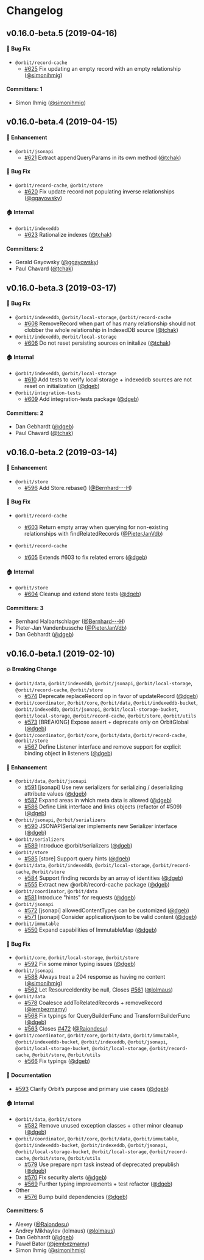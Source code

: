 # Changelog

## v0.16.0-beta.5 (2019-04-16)

#### :bug: Bug Fix
* `@orbit/record-cache`
  * [#625](https://github.com/orbitjs/orbit/pull/625) Fix updating an empty record with an empty relationship ([@simonihmig](https://github.com/simonihmig))

#### Committers: 1
- Simon Ihmig ([@simonihmig](https://github.com/simonihmig))


## v0.16.0-beta.4 (2019-04-15)

#### :rocket: Enhancement
* `@orbit/jsonapi`
  * [#621](https://github.com/orbitjs/orbit/pull/621) Extract appendQueryParams in its own method ([@tchak](https://github.com/tchak))

#### :bug: Bug Fix
* `@orbit/record-cache`, `@orbit/store`
  * [#620](https://github.com/orbitjs/orbit/pull/620) Fix update record not populating inverse relationships ([@ggayowsky](https://github.com/ggayowsky))

#### :house: Internal
* `@orbit/indexeddb`
  * [#623](https://github.com/orbitjs/orbit/pull/623) Rationalize indexes ([@tchak](https://github.com/tchak))

#### Committers: 2
- Gerald Gayowsky ([@ggayowsky](https://github.com/ggayowsky))
- Paul Chavard ([@tchak](https://github.com/tchak))


## v0.16.0-beta.3 (2019-03-17)

#### :bug: Bug Fix
* `@orbit/indexeddb`, `@orbit/local-storage`, `@orbit/record-cache`
  * [#608](https://github.com/orbitjs/orbit/pull/608) RemoveRecord when part of has many relationship should not clobber the whole relationship in IndexedDB source ([@tchak](https://github.com/tchak))
* `@orbit/indexeddb`, `@orbit/local-storage`
  * [#606](https://github.com/orbitjs/orbit/pull/606) Do not reset persisting sources on initalize ([@tchak](https://github.com/tchak))

#### :house: Internal
* `@orbit/indexeddb`, `@orbit/local-storage`
  * [#610](https://github.com/orbitjs/orbit/pull/610) Add tests to verify local storage + indexeddb sources are not reset on initialization ([@dgeb](https://github.com/dgeb))
* `@orbit/integration-tests`
  * [#609](https://github.com/orbitjs/orbit/pull/609) Add integration-tests package ([@dgeb](https://github.com/dgeb))

#### Committers: 2
- Dan Gebhardt ([@dgeb](https://github.com/dgeb))
- Paul Chavard ([@tchak](https://github.com/tchak))


## v0.16.0-beta.2 (2019-03-14)

#### :rocket: Enhancement
* `@orbit/store`
  * [#596](https://github.com/orbitjs/orbit/pull/596) Add Store.rebase() ([@Bernhard---H](https://github.com/Bernhard---H))

#### :bug: Bug Fix
* `@orbit/record-cache`
  * [#603](https://github.com/orbitjs/orbit/pull/603) Return empty array when querying for non-existing relationships with findRelatedRecords ([@PieterJanVdb](https://github.com/PieterJanVdb))

* `@orbit/record-cache`
  * [#605](https://github.com/orbitjs/orbit/pull/605) Extends #603 to fix related errors ([@dgeb](https://github.com/dgeb))

#### :house: Internal
* `@orbit/store`
  * [#604](https://github.com/orbitjs/orbit/pull/604) Cleanup and extend store tests ([@dgeb](https://github.com/dgeb))

#### Committers: 3
- Bernhard Halbartschlager ([@Bernhard---H](https://github.com/Bernhard---H))
- Pieter-Jan Vandenbussche ([@PieterJanVdb](https://github.com/PieterJanVdb))
- Dan Gebhardt ([@dgeb](https://github.com/dgeb))


## v0.16.0-beta.1 (2019-02-10)

#### :boom: Breaking Change
* `@orbit/data`, `@orbit/indexeddb`, `@orbit/jsonapi`, `@orbit/local-storage`, `@orbit/record-cache`, `@orbit/store`
  * [#574](https://github.com/orbitjs/orbit/pull/574) Deprecate replaceRecord op in favor of updateRecord ([@dgeb](https://github.com/dgeb))
* `@orbit/coordinator`, `@orbit/core`, `@orbit/data`, `@orbit/indexeddb-bucket`, `@orbit/indexeddb`, `@orbit/jsonapi`, `@orbit/local-storage-bucket`, `@orbit/local-storage`, `@orbit/record-cache`, `@orbit/store`, `@orbit/utils`
  * [#573](https://github.com/orbitjs/orbit/pull/573) [BREAKING] Expose assert + deprecate only on OrbitGlobal ([@dgeb](https://github.com/dgeb))
* `@orbit/coordinator`, `@orbit/core`, `@orbit/data`, `@orbit/record-cache`, `@orbit/store`
  * [#567](https://github.com/orbitjs/orbit/pull/567) Define Listener interface and remove support for explicit binding object in listeners ([@dgeb](https://github.com/dgeb))

#### :rocket: Enhancement
* `@orbit/data`, `@orbit/jsonapi`
  * [#591](https://github.com/orbitjs/orbit/pull/591) [jsonapi] Use new serializers for serializing / deserializing attribute values ([@dgeb](https://github.com/dgeb))
  * [#587](https://github.com/orbitjs/orbit/pull/587) Expand areas in which meta data is allowed ([@dgeb](https://github.com/dgeb))
  * [#586](https://github.com/orbitjs/orbit/pull/586) Define Link interface and links objects (refactor of #509) ([@dgeb](https://github.com/dgeb))
* `@orbit/jsonapi`, `@orbit/serializers`
  * [#590](https://github.com/orbitjs/orbit/pull/590) JSONAPISerializer implements new Serializer interface ([@dgeb](https://github.com/dgeb))
* `@orbit/serializers`
  * [#589](https://github.com/orbitjs/orbit/pull/589) Introduce @orbit/serializers ([@dgeb](https://github.com/dgeb))
* `@orbit/store`
  * [#585](https://github.com/orbitjs/orbit/pull/585) [store] Support query hints ([@dgeb](https://github.com/dgeb))
* `@orbit/data`, `@orbit/indexeddb`, `@orbit/local-storage`, `@orbit/record-cache`, `@orbit/store`
  * [#584](https://github.com/orbitjs/orbit/pull/584) Support finding records by an array of identities  ([@dgeb](https://github.com/dgeb))
  * [#555](https://github.com/orbitjs/orbit/pull/555) Extract new @orbit/record-cache package ([@dgeb](https://github.com/dgeb))
* `@orbit/coordinator`, `@orbit/data`
  * [#581](https://github.com/orbitjs/orbit/pull/581) Introduce "hints" for requests ([@dgeb](https://github.com/dgeb))
* `@orbit/jsonapi`
  * [#572](https://github.com/orbitjs/orbit/pull/572) [jsonapi] allowedContentTypes can be customized ([@dgeb](https://github.com/dgeb))
  * [#571](https://github.com/orbitjs/orbit/pull/571) [jsonapi] Consider application/json to be valid content ([@dgeb](https://github.com/dgeb))
* `@orbit/immutable`
  * [#550](https://github.com/orbitjs/orbit/pull/550) Expand capabilities of ImmutableMap ([@dgeb](https://github.com/dgeb))

#### :bug: Bug Fix
* `@orbit/core`, `@orbit/local-storage`, `@orbit/store`
  * [#592](https://github.com/orbitjs/orbit/pull/592) Fix some minor typing issues ([@dgeb](https://github.com/dgeb))
* `@orbit/jsonapi`
  * [#588](https://github.com/orbitjs/orbit/pull/588) Always treat a 204 response as having no content ([@simonihmig](https://github.com/simonihmig))
  * [#562](https://github.com/orbitjs/orbit/pull/562) Let ResourceIdentity be null, Closes [#561](https://github.com/orbitjs/orbit/issues/561) ([@lolmaus](https://github.com/lolmaus))
* `@orbit/data`
  * [#578](https://github.com/orbitjs/orbit/pull/578) Coalesce addToRelatedRecords + removeRecord ([@jembezmamy](https://github.com/jembezmamy))
  * [#568](https://github.com/orbitjs/orbit/pull/568) Fix typings for QueryBuilderFunc and TransformBuilderFunc ([@dgeb](https://github.com/dgeb))
  * [#563](https://github.com/orbitjs/orbit/pull/563) Closes [#472](https://github.com/orbitjs/orbit/issues/472) ([@Raiondesu](https://github.com/Raiondesu))
* `@orbit/coordinator`, `@orbit/core`, `@orbit/data`, `@orbit/immutable`, `@orbit/indexeddb-bucket`, `@orbit/indexeddb`, `@orbit/jsonapi`, `@orbit/local-storage-bucket`, `@orbit/local-storage`, `@orbit/record-cache`, `@orbit/store`, `@orbit/utils`
  * [#566](https://github.com/orbitjs/orbit/pull/566) Fix typings ([@dgeb](https://github.com/dgeb))

#### :memo: Documentation
* [#593](https://github.com/orbitjs/orbit/pull/593) Clarify Orbit’s purpose and primary use cases ([@dgeb](https://github.com/dgeb))

#### :house: Internal
* `@orbit/data`, `@orbit/store`
  * [#582](https://github.com/orbitjs/orbit/pull/582) Remove unused exception classes + other minor cleanup  ([@dgeb](https://github.com/dgeb))
* `@orbit/coordinator`, `@orbit/core`, `@orbit/data`, `@orbit/immutable`, `@orbit/indexeddb-bucket`, `@orbit/indexeddb`, `@orbit/jsonapi`, `@orbit/local-storage-bucket`, `@orbit/local-storage`, `@orbit/record-cache`, `@orbit/store`, `@orbit/utils`
  * [#579](https://github.com/orbitjs/orbit/pull/579) Use prepare npm task instead of deprecated prepublish ([@dgeb](https://github.com/dgeb))
  * [#570](https://github.com/orbitjs/orbit/pull/570) Fix security alerts ([@dgeb](https://github.com/dgeb))
  * [#569](https://github.com/orbitjs/orbit/pull/569) Further typing improvements + test refactor ([@dgeb](https://github.com/dgeb))
* Other
  * [#576](https://github.com/orbitjs/orbit/pull/576) Bump build dependencies ([@dgeb](https://github.com/dgeb))

#### Committers: 5
- Alexey ([@Raiondesu](https://github.com/Raiondesu))
- Andrey Mikhaylov (lolmaus) ([@lolmaus](https://github.com/lolmaus))
- Dan Gebhardt ([@dgeb](https://github.com/dgeb))
- Paweł Bator ([@jembezmamy](https://github.com/jembezmamy))
- Simon Ihmig ([@simonihmig](https://github.com/simonihmig))